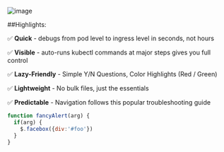
![image](https://drive.google.com/uc?export=view&id=1_8y9jYwp1cFnVYDLkO34DEEdf_cipICh)






##Highlights: 

:white_check_mark:  **Quick** - debugs from pod level to ingress level in seconds, not hours

:white_check_mark: **Visible** - auto-runs kubectl commands at major steps gives you full control

:white_check_mark: **Lazy-Friendly** - Simple Y/N Questions, Color Highlights (Red / Green) 

:white_check_mark: **Lightweight** - No bulk files, just the essentials

:white_check_mark: **Predictable** - Navigation follows this popular troubleshooting guide


```javascript
function fancyAlert(arg) {
  if(arg) {
    $.facebox({div:'#foo'})
  }
}
```
